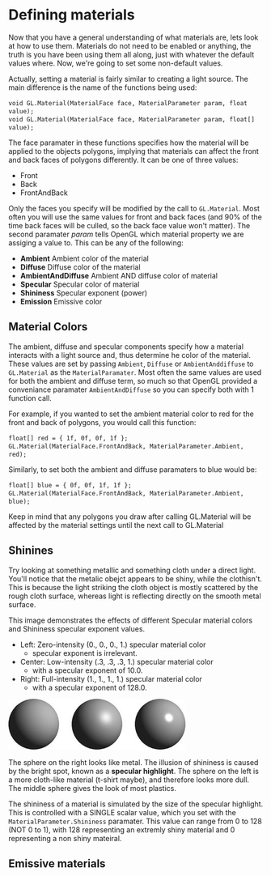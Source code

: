 # Defining materials

Now that you have a general understanding of what materials are, lets look at how to use them. Materials do not need to be enabled or anything, the truth is you have been using them all along, just with whatever the default values where. Now, we're going to set some non-default values.


Actually, setting a material is fairly similar to creating a light source. The main difference is the name of the functions being used:

```
void GL.Material(MaterialFace face, MaterialParameter param, float value);
void GL.Material(MaterialFace face, MaterialParameter param, float[] value);
```

The face paramater in these functions specifies how the material will be applied to the objects polygons, implying that materials can affect the front and back faces of polygons differently. It can be one of three values:

* Front
* Back
* FrontAndBack

Only the faces you specify will be modified by the call to ```GL.Material```. Most often you will use the same values for front and back faces (and 90% of the time back faces will be culled, so the back face value won't matter). The second paramater _param_ tells OpenGL which material property we are assiging a value to. This can be any of the following:

* __Ambient__ Ambient color of the material
* __Diffuse__ Diffuse color of the material
* __AmbientAndDiffuse__ Ambient AND diffuse color of material
* __Specular__ Specular color of material
* __Shininess__ Specular exponent (power)
* __Emission__ Emissive color

## Material Colors
The ambient, diffuse and specular components specify how a material interacts with a light source and, thus determine he color of the material. These values are set by passing ```Ambient```, ```Diffuse``` or ```AmbientAnddiffuse``` to ```GL.Material``` as the ```MaterialParamater```. Most often the same values are used for both the ambient and diffuse term, so much so that OpenGL provided a conveniance paramater ```AmbientAndDiffuse``` so you can specify both with 1 function call.

For example, if you wanted to set the ambient material color to red for the front and back of polygons, you would call this function:

```
float[] red = { 1f, 0f, 0f, 1f };
GL.Material(MaterialFace.FrontAndBack, MaterialParameter.Ambient, red);
```

Similarly, to set both the ambient and diffuse paramaters to blue would be:

```
float[] blue = { 0f, 0f, 1f, 1f };
GL.Material(MaterialFace.FrontAndBack, MaterialParameter.Ambient, blue);
```

Keep in mind that any polygons you draw after calling GL.Material will be affected by the material settings until the next call to GL.Material

## Shinines
Try looking at something metallic and something cloth under a direct light. You'll notice that the metalic obejct appears to be shiny, while the clothisn't. This is because the light striking the cloth object is mostly scattered by the rough cloth surface, whereas light is reflecting directly on the smooth metal surface.

 This image demonstrates the effects of different Specular material colors and Shininess specular exponent values. 
 
 * Left: Zero-intensity (0., 0., 0., 1.) specular material color
   * specular exponent is irrelevant. 
 * Center: Low-intensity (.3, .3, .3, 1.) specular material color
   * with a specular exponent of 10.0. 
 * Right: Full-intensity (1., 1., 1., 1.) specular material color
   * with a specular exponent of 128.0.
 
![SHINE](shine.jpg)

The sphere on the right looks like metal. The illusion of shininess is caused by the bright spot, known as a __specular highlight__. The sphere on the left is a more cloth-like material (t-shirt maybe), and therefore looks more dull. The middle sphere gives the look of most plastics.

The shininess of a material is simulated by the size of the specular highlight. This is controlled with a SINGLE scalar value, which you set with the ```MaterialParameter.Shininess``` paramater. This value can range from 0 to 128 (NOT 0 to 1), with 128 representing an extremly shiny material and 0 representing a non shiny mateiral. 

## Emissive materials